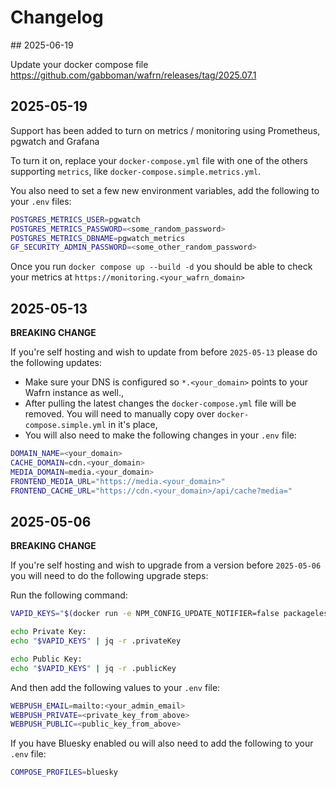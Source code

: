 # Changelog

## 2025-06-19

Update your docker compose file
https://github.com/gabboman/wafrn/releases/tag/2025.07.1

## 2025-05-19

Support has been added to turn on metrics / monitoring using Prometheus, pgwatch and Grafana

To turn it on, replace your `docker-compose.yml` file with one of the others supporting `metrics`, like `docker-compose.simple.metrics.yml`.

You also need to set a few new environment variables, add the following to your `.env` files:

```sh
POSTGRES_METRICS_USER=pgwatch
POSTGRES_METRICS_PASSWORD=<some_random_password>
POSTGRES_METRICS_DBNAME=pgwatch_metrics
GF_SECURITY_ADMIN_PASSWORD=<some_other_random_password>
```

Once you run `docker compose up --build -d` you should be able to check your metrics at `https://monitoring.<your_wafrn_domain>`

## 2025-05-13

**BREAKING CHANGE**

If you're self hosting and wish to update from before `2025-05-13` please do the following updates:

- Make sure your DNS is configured so `*.<your_domain>` points to your Wafrn instance as well.,
- After pulling the latest changes the `docker-compose.yml` file will be removed. You will need to manually copy over `docker-compose.simple.yml` in it's place,
- You will also need to make the following changes in your `.env` file:

```sh
DOMAIN_NAME=<your_domain>
CACHE_DOMAIN=cdn.<your_domain>
MEDIA_DOMAIN=media.<your_domain>
FRONTEND_MEDIA_URL="https://media.<your_domain>"
FRONTEND_CACHE_URL="https://cdn.<your_domain>/api/cache?media="
```

## 2025-05-06

**BREAKING CHANGE**

If you're self hosting and wish to upgrade from a version before `2025-05-06` you will need to do the following upgrade steps:

Run the following command:

```sh
VAPID_KEYS="$(docker run -e NPM_CONFIG_UPDATE_NOTIFIER=false packageless/npx:latest --yes web-push generate-vapid-keys --json)"

echo Private Key:
echo "$VAPID_KEYS" | jq -r .privateKey

echo Public Key:
echo "$VAPID_KEYS" | jq -r .publicKey
```

And then add the following values to your `.env` file:

```sh
WEBPUSH_EMAIL=mailto:<your_admin_email>
WEBPUSH_PRIVATE=<private_key_from_above>
WEBPUSH_PUBLIC=<public_key_from_above>
```

If you have Bluesky enabled ou will also need to add the following to your `.env` file:

```sh
COMPOSE_PROFILES=bluesky
```
